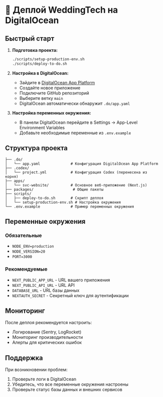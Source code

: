 # 🚀 Деплой WeddingTech на DigitalOcean

## Быстрый старт

1. **Подготовка проекта:**
   ```bash
   ./scripts/setup-production-env.sh
   ./scripts/deploy-to-do.sh
   ```

2. **Настройка в DigitalOcean:**
   - Зайдите в [DigitalOcean App Platform](https://cloud.digitalocean.com/apps)
   - Создайте новое приложение
   - Подключите GitHub репозиторий
   - Выберите ветку `main`
   - DigitalOcean автоматически обнаружит `.do/app.yaml`

3. **Настройка переменных окружения:**
   - В панели DigitalOcean перейдите в Settings → App-Level Environment Variables
   - Добавьте необходимые переменные из `.env.example`

## Структура проекта

```
├── .do/
│   └── app.yaml              # Конфигурация DigitalOcean App Platform
├── .codex/
│   └── project.yml           # Конфигурация Codex (перенесена из корня)
├── apps/
│   └── svc-website/          # Основное веб-приложение (Next.js)
├── packages/                  # Общие пакеты
├── scripts/
│   ├── deploy-to-do.sh       # Скрипт деплоя
│   └── setup-production-env.sh # Настройка окружения
└── .env.example              # Пример переменных окружения
```

## Переменные окружения

### Обязательные
- `NODE_ENV=production`
- `NODE_VERSION=20`
- `PORT=3000`

### Рекомендуемые
- `NEXT_PUBLIC_APP_URL` - URL вашего приложения
- `NEXT_PUBLIC_API_URL` - URL API
- `DATABASE_URL` - URL базы данных
- `NEXTAUTH_SECRET` - Секретный ключ для аутентификации

## Мониторинг

После деплоя рекомендуется настроить:
- Логирование (Sentry, LogRocket)
- Мониторинг производительности
- Алерты для критических ошибок

## Поддержка

При возникновении проблем:
1. Проверьте логи в DigitalOcean
2. Убедитесь, что все переменные окружения настроены
3. Проверьте статус базы данных и внешних сервисов
